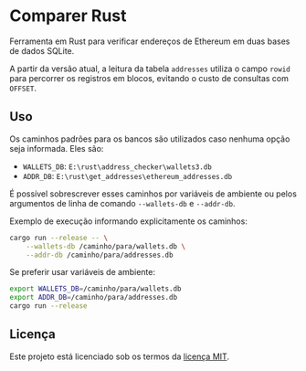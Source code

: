 # Comparer Rust

Ferramenta em Rust para verificar endereços de Ethereum em duas bases de dados SQLite.

A partir da versão atual, a leitura da tabela `addresses` utiliza o campo
`rowid` para percorrer os registros em blocos, evitando o custo de consultas com
`OFFSET`.

## Uso

Os caminhos padrões para os bancos são utilizados caso nenhuma opção seja informada. Eles são:

- `WALLETS_DB`: `E:\rust\address_checker\wallets3.db`
- `ADDR_DB`: `E:\rust\get_addresses\ethereum_addresses.db`

É possível sobrescrever esses caminhos por variáveis de ambiente ou pelos argumentos de linha de comando `--wallets-db` e `--addr-db`.

Exemplo de execução informando explicitamente os caminhos:

```bash
cargo run --release -- \
    --wallets-db /caminho/para/wallets.db \
    --addr-db /caminho/para/addresses.db
```

Se preferir usar variáveis de ambiente:

```bash
export WALLETS_DB=/caminho/para/wallets.db
export ADDR_DB=/caminho/para/addresses.db
cargo run --release
```

## Licença

Este projeto está licenciado sob os termos da [licença MIT](LICENSE).
